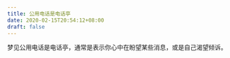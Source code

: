 ```yaml
---
title: 公用电话是电话亭
date: 2020-02-15T20:54:12+08:00
draft: false
---
```


梦见公用电话是电话亭，通常是表示你心中在盼望某些消息，或是自己渴望倾诉。